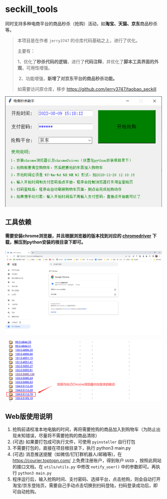 # seckill_tools
同时支持多种电商平台的商品秒杀（抢购）活动，如**淘宝、天猫、京东**商品秒杀等。

> 本项目是在作者 `jerry3747` 的仓库代码基础之上，进行了优化。
>
> 主要有：
>
> ​	1、优化了**秒杀代码的逻辑**，进行了**代码注释**，并优化了**脚本工具界面的外观**，可用性增强。
>
> ​	2、功能增强，**新增了对京东平台的商品秒杀功能。**
>
> 如需要访问原仓库，移步 https://github.com/jerry3747/taobao_seckill 

![](img/tools.png)

## 工具依赖
#### 需要安装chrome浏览器，并且根据浏览器的版本找到对应的 [chromedriver]() 下载，解压到python安装的根目录下即可。

![](img/chrome.png)

![](img/webdrive.png)

## Web版使用说明

1. 抢购前请校准本地电脑的时间，再将需要抢购的商品加入到购物车（为防止出现未知错误，尽量将不需要抢购的商品清除）  
2. (可选) 如果要打包成可执行文件，可使用 `pyinstaller` 自行打包
3. 不需要打包的，直接在项目根目录下，执行 python3 main.py 
4. (可选) 消息推送提醒（如微信/钉钉群机器人/邮箱等)，在 https://courier.toptopn.com/ 上免费注册账户，得到账户 `UUID` ，按照此网站的接口文档，在 `utils/utils.py` 中修改 `notify_user()` 中的参数即可。再执行 `python3 main.py`
5. 程序运行后，输入抢购时间、支付密码、选择平台，点击抢购，则会自动打开淘宝/京东登陆页，需要自己手动点击切换到扫码登陆，扫码登录成功后，即可自动抢购。
